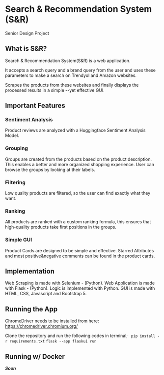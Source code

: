 # Search & Recommendation System (S&R)
Senior Design Project

## What is **S&R**?
Search & Recommendation System(S&R) is a web application.

It accepts a search query and a brand query from the user and uses these parameters to make a search on Trendyol and Amazon websites.

Scrapes the products from these websites and finally displays the processed results in a simple --yet effective GUI.

## Important Features  
### Sentiment Analysis  
Product reviews are analyzed with a Huggingface Sentiment Analysis Model.

### **Grouping**  
Groups are created from the products based on the product description. This enables a better and more organized shopping experience. User can browse the groups by looking at their labels.

### **Filtering**  
Low quality products are filtered, so the user can find exactly what they want.

### **Ranking**  
All products are ranked with a custom ranking formula, this ensures that high-quality products take first positions in the groups.

### **Simple GUI**  
Product Cards are designed to be simple and effective. Starred Attributes and most positive&negative comments can be found in the product cards.

## Implementation
Web Scraping is made with Selenium - (Python).
Web Application is made with Flask - (Python).
Logic is implemented with Python.
GUI is made with HTML, CSS, Javascript and Bootstrap 5.


## Running the App
ChromeDriver needs to be installed from here: https://chromedriver.chromium.org/

Clone the repository and run the following codes in terminal;
```  pip install -r requirements.txt ```
``` flask --app flaskui run ```

## Running w/ Docker
***Soon***
